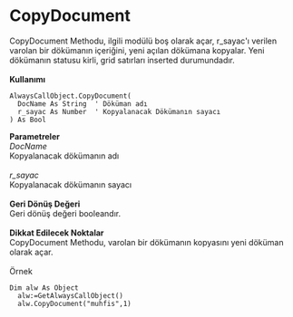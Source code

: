# CopyDocument

CopyDocument Methodu, ilgili modülü boş olarak açar, r\_sayac'ı verilen varolan bir dökümanın içeriğini, yeni açılan dökümana kopyalar. Yeni dökümanın statusu kirli, grid satırları inserted durumundadır.\
\
**Kullanımı**

```
AlwaysCallObject.CopyDocument(
  DocName As String  ' Döküman adı
  r_sayac As Number  ' Kopyalanacak Dökümanın sayacı
) As Bool
```

**Parametreler**\
_DocName_\
Kopyalanacak dökümanın adı\
\
_r\_sayac_\
Kopyalanacak dökümanın sayacı\
\
**Geri Dönüş Değeri**\
Geri dönüş değeri booleandır.\
\
**Dikkat Edilecek Noktalar**\
CopyDocument Methodu, varolan bir dökümanın kopyasını yeni döküman olarak açar.\
\
Örnek

```
Dim alw As Object
  alw:=GetAlwaysCallObject()
  alw.CopyDocument("muhfis",1)
```
